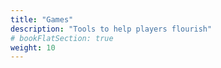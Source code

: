 ```yaml
---
title: "Games"
description: "Tools to help players flourish"
# bookFlatSection: true
weight: 10
---
```

